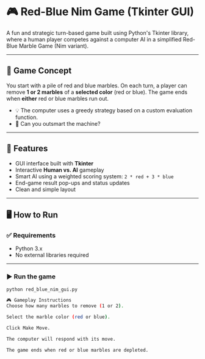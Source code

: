 # 🎮 Red-Blue Nim Game (Tkinter GUI)

A fun and strategic turn-based game built using Python's Tkinter library, where a human player competes against a computer AI in a simplified Red-Blue Marble Game (Nim variant).

---

## 🧠 Game Concept

You start with a pile of red and blue marbles. On each turn, a player can remove **1 or 2 marbles** of a **selected color** (red or blue). The game ends when **either** red or blue marbles run out.

- 💡 The computer uses a greedy strategy based on a custom evaluation function.
- 🤖 Can you outsmart the machine?

---

## 🎯 Features

- GUI interface built with **Tkinter**
- Interactive **Human vs. AI** gameplay
- Smart AI using a weighted scoring system: `2 * red + 3 * blue`
- End-game result pop-ups and status updates
- Clean and simple layout

---

## 🖥️ How to Run

### ✅ Requirements

- Python 3.x  
- No external libraries required

---

### ▶️ Run the game

```bash
python red_blue_nim_gui.py

🎮 Gameplay Instructions
Choose how many marbles to remove (1 or 2).

Select the marble color (red or blue).

Click Make Move.

The computer will respond with its move.

The game ends when red or blue marbles are depleted.
